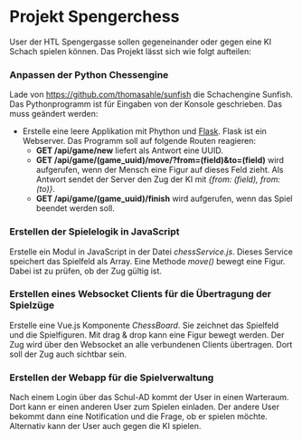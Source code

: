 # Projekt Spengerchess

User der HTL Spengergasse sollen gegeneinander oder gegen eine KI Schach spielen können. Das
Projekt lässt sich wie folgt aufteilen:

### Anpassen der Python Chessengine

Lade von https://github.com/thomasahle/sunfish die Schachengine Sunfish. Das Pythonprogramm
ist für Eingaben von der Konsole geschrieben. Das muss geändert werden:
- Erstelle eine leere Applikation mit Phython und [Flask](https://flask.palletsprojects.com/en/2.2.x/).
  Flask ist ein Webserver. Das Programm soll auf folgende Routen reagieren:
  - **GET /api/game/new** liefert als Antwort eine UUID.
  - **GET /api/game/(game_uuid)/move/?from=(field)&to=(field)** wird aufgerufen, wenn der Mensch eine
    Figur auf dieses Feld zieht. Als Antwort sendet der Server den Zug der KI mit *{from: (field), from: (to)}*.
  - **GET /api/game/(game_uuid)/finish** wird aufgerufen, wenn das Spiel beendet werden soll.

### Erstellen der Spielelogik in JavaScript

Erstelle ein Modul in JavaScript in der Datei *chessService.js*. Dieses Service speichert das
Spielfeld als Array. Eine Methode *move()* bewegt eine Figur. Dabei ist zu prüfen, ob der Zug gültig
ist.

### Erstellen eines Websocket Clients für die Übertragung der Spielzüge

Erstelle eine Vue.js Komponente *ChessBoard*. Sie zeichnet das Spielfeld und die Spielfiguren.
Mit drag & drop kann eine Figur bewegt werden. Der Zug wird über den Websocket an alle verbundenen
Clients übertragen. Dort soll der Zug auch sichtbar sein.

### Erstellen der Webapp für die Spielverwaltung

Nach einem Login über das Schul-AD kommt der User in einen Warteraum. Dort kann er einen anderen
User zum Spielen einladen. Der andere User bekommt dann eine Notification und die Frage, ob er spielen
möchte. Alternativ kann der User auch gegen die KI spielen.

